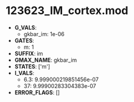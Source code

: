 # 123623_IM_cortex.mod

- **G_VALS**:
  - gkbar_im: 1e-06
- **GATES**:
  - m: 1
- **SUFFIX**: im
- **GMAX_NAME**: gkbar_im
- **STATES**: ['m']
- **I_VALS**:
  - 6.3: 9.999000219851456e-07
  - 37: 9.99900283304383e-07
- **ERROR_FLAGS**: []
